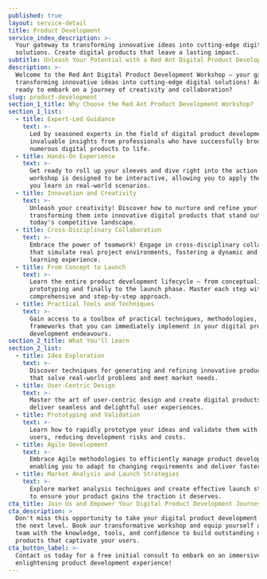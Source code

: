 ```yaml
---
published: true
layout: service-detail
title: Product Development
service_index_description: >-
  Your gateway to transforming innovative ideas into cutting-edge digital
  solutions. Create digital products that leave a lasting impact.
subtitle: Unleash Your Potential with a Red Ant Digital Product Development Workshop!
description: >-
  Welcome to the Red Ant Digital Product Development Workshop – your gateway to
  transforming innovative ideas into cutting-edge digital solutions! Are you
  ready to embark on a journey of creativity and collaboration?
slug: product-development
section_1_title: Why Choose the Red Ant Product Development Workshop?
section_1_list:
  - title: Expert-Led Guidance
    text: >-
      Led by seasoned experts in the field of digital product development. Gain
      invaluable insights from professionals who have successfully brought
      numerous digital products to life.
  - title: Hands-On Experience
    text: >-
      Get ready to roll up your sleeves and dive right into the action. Our
      workshop is designed to be interactive, allowing you to apply the concepts
      you learn in real-world scenarios.
  - title: Innovation and Creativity
    text: >-
      Unleash your creativity! Discover how to nurture and refine your ideas,
      transforming them into innovative digital products that stand out in
      today's competitive landscape.
  - title: Cross-Disciplinary Collaboration
    text: >-
      Embrace the power of teamwork! Engage in cross-disciplinary collaborations
      that simulate real project environments, fostering a dynamic and enriching
      learning experience.
  - title: From Concept to Launch
    text: >-
      Learn the entire product development lifecycle – from conceptualisation to
      prototyping and finally to the launch phase. Master each step with our
      comprehensive and step-by-step approach.
  - title: Practical Tools and Techniques
    text: >-
      Gain access to a toolbox of practical techniques, methodologies, and
      frameworks that you can immediately implement in your digital product
      development endeavours.
section_2_title: What You'll Learn
section_2_list:
  - title: Idea Exploration
    text: >-
      Discover techniques for generating and refining innovative product ideas
      that solve real-world problems and meet market needs.
  - title: User-Centric Design
    text: >-
      Master the art of user-centric design and create digital products that
      deliver seamless and delightful user experiences.
  - title: Prototyping and Validation
    text: >-
      Learn how to rapidly prototype your ideas and validate them with target
      users, reducing development risks and costs.
  - title: Agile Development
    text: >-
      Embrace Agile methodologies to efficiently manage product development,
      enabling you to adapt to changing requirements and deliver faster.
  - title: Market Analysis and Launch Strategies
    text: >-
      Explore market analysis techniques and create effective launch strategies
      to ensure your product gains the traction it deserves.
cta_title: Join Us and Empower Your Digital Product Development Journey!
cta_description: >
  Don't miss this opportunity to take your digital product development skills to
  the next level. Book our transformative workshop and equip yourself and your
  team with the knowledge, tools, and confidence to build outstanding digital
  products that captivate your users.
cta_button_label: >-
  Contact us today for a free initial consult to embark on an immersive and
  enlightening product development experience!
---
```


